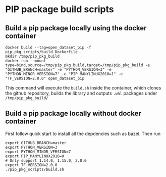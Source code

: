 # PIP package build scripts

## Build a pip package locally using the docker container

```
docker build --tag=open_dataset_pip -f pip_pkg_scripts/build.Dockerfile .
mkdir /tmp/pip_pkg_build
docker run --mount type=bind,source=/tmp/pip_pkg_build,target=/tmp/pip_pkg_build -e "GITHUB_BRANCH=master" -e "PYTHON_VERSION=3" -e "PYTHON_MINOR_VERSION=7" -e "PIP_MANYLINUX2010=1" -e "TF_VERSION=2.0.0" open_dataset_pip
```
This command will execute the `build.sh` inside the container, which clones the
github repository, builds the library and outputs `.whl` packages under
`/tmp/pip_pkg_build/`

## Build a pip package locally without docker container
First follow quick start to install all the depdencies such as bazel. Then run

```
export GITHUB_BRANCH=master
export PYTHON_VERSION=3
export PYTHON_MINOR_VERSION=7
export PIP_MANYLINUX2010=0
# Only support 1.14.0, 1.15.0, 2.0.0
export TF_VERSION=2.0.0
./pip_pkg_scripts/build.sh
```
